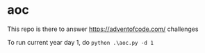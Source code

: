 # aoc
This repo is there to answer https://adventofcode.com/ challenges

To run current year day 1, do ``python .\aoc.py -d 1``